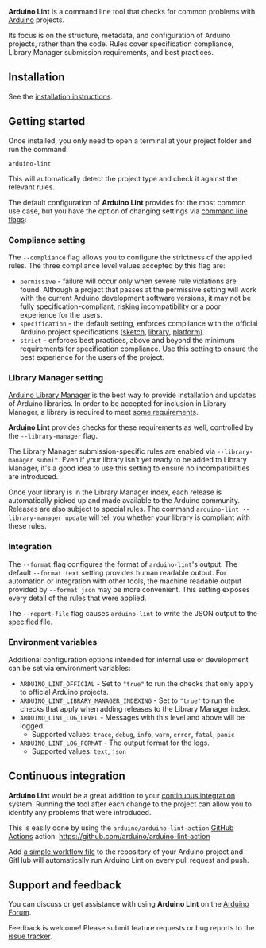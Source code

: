 **Arduino Lint** is a command line tool that checks for common problems with [Arduino](https://www.arduino.cc/)
projects.

Its focus is on the structure, metadata, and configuration of Arduino projects, rather than the code. Rules cover
specification compliance, Library Manager submission requirements, and best practices.

## Installation

See the [installation instructions](installation.md).

## Getting started

Once installed, you only need to open a terminal at your project folder and run the command:

```
arduino-lint
```

This will automatically detect the project type and check it against the relevant rules.

The default configuration of **Arduino Lint** provides for the most common use case, but you have the option of changing
settings via [command line flags](commands/arduino-lint.md):

### Compliance setting

The `--compliance` flag allows you to configure the strictness of the applied rules. The three compliance level values
accepted by this flag are:

- `permissive` - failure will occur only when severe rule violations are found. Although a project that passes at the
  permissive setting will work with the current Arduino development software versions, it may not be fully
  specification-compliant, risking incompatibility or a poor experience for the users.
- `specification` - the default setting, enforces compliance with the official Arduino project specifications
  ([sketch](https://arduino.github.io/arduino-cli/latest/sketch-specification/),
  [library](https://arduino.github.io/arduino-cli/latest/library-specification/),
  [platform](https://arduino.github.io/arduino-cli/latest/platform-specification/)).
- `strict` - enforces best practices, above and beyond the minimum requirements for specification compliance. Use this
  setting to ensure the best experience for the users of the project.

### Library Manager setting

[Arduino Library Manager](https://www.arduino.cc/en/guide/libraries#toc3) is the best way to provide installation and
updates of Arduino libraries. In order to be accepted for inclusion in Library Manager, a library is required to meet
[some requirements](https://github.com/arduino/Arduino/wiki/Library-Manager-FAQ).

**Arduino Lint** provides checks for these requirements as well, controlled by the `--library-manager` flag.

The Library Manager submission-specific rules are enabled via `--library-manager submit`. Even if your library isn't yet
ready to be added to Library Manager, it's a good idea to use this setting to ensure no incompatibilities are
introduced.

Once your library is in the Library Manager index, each release is automatically picked up and made available to the
Arduino community. Releases are also subject to special rules. The command `arduino-lint --library-manager update` will
tell you whether your library is compliant with these rules.

### Integration

The `--format` flag configures the format of `arduino-lint`'s output. The default `--format text` setting provides human
readable output. For automation or integration with other tools, the machine readable output provided by `--format json`
may be more convenient. This setting exposes every detail of the rules that were applied.

The `--report-file` flag causes `arduino-lint` to write the JSON output to the specified file.

### Environment variables

Additional configuration options intended for internal use or development can be set via environment variables:

- `ARDUINO_LINT_OFFICIAL` - Set to `"true"` to run the checks that only apply to official Arduino projects.
- `ARDUINO_LINT_LIBRARY_MANAGER_INDEXING` - Set to `"true"` to run the checks that apply when adding releases to the
  Library Manager index.
- `ARDUINO_LINT_LOG_LEVEL` - Messages with this level and above will be logged.
  - Supported values: `trace`, `debug`, `info`, `warn`, `error`, `fatal`, `panic`
- `ARDUINO_LINT_LOG_FORMAT` - The output format for the logs.
  - Supported values: `text`, `json`

## Continuous integration

**Arduino Lint** would be a great addition to your
[continuous integration](https://en.wikipedia.org/wiki/Continuous_integration) system. Running the tool after each
change to the project can allow you to identify any problems that were introduced.

This is easily done by using the `arduino/arduino-lint-action`
[GitHub Actions](https://docs.github.com/en/free-pro-team@latest/actions) action:
https://github.com/arduino/arduino-lint-action

Add [a simple workflow file](https://github.com/arduino/arduino-lint-action#usage) to the repository of your Arduino
project and GitHub will automatically run Arduino Lint on every pull request and push.

## Support and feedback

You can discuss or get assistance with using **Arduino Lint** on the
[Arduino Forum](https://forum.arduino.cc/index.php?board=3.0).

Feedback is welcome! Please submit feature requests or bug reports to the
[issue tracker](CONTRIBUTING.md#issue-reports).
